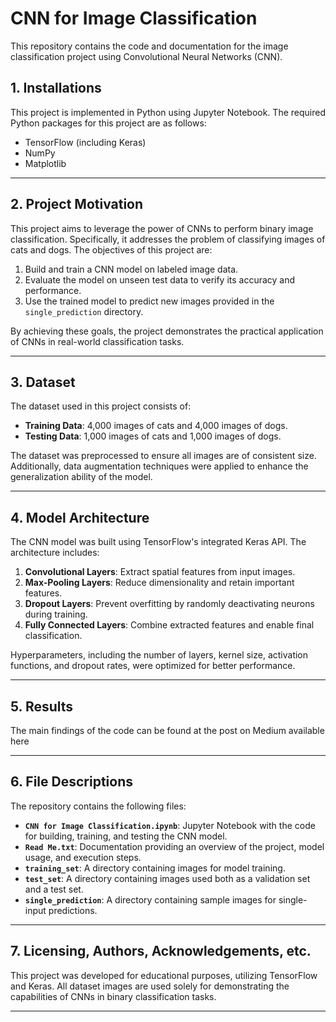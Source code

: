 # CNN for Image Classification

This repository contains the code and documentation for the image classification project using Convolutional Neural Networks (CNN).

## 1. Installations
This project is implemented in Python using Jupyter Notebook. The required Python packages for this project are as follows:

- TensorFlow (including Keras)
- NumPy
- Matplotlib


---

## 2. Project Motivation
This project aims to leverage the power of CNNs to perform binary image classification. Specifically, it addresses the problem of classifying images of cats and dogs. The objectives of this project are:

1. Build and train a CNN model on labeled image data.
2. Evaluate the model on unseen test data to verify its accuracy and performance.
3. Use the trained model to predict new images provided in the `single_prediction` directory.

By achieving these goals, the project demonstrates the practical application of CNNs in real-world classification tasks.

---

## 3. Dataset
The dataset used in this project consists of:

- **Training Data**: 4,000 images of cats and 4,000 images of dogs.
- **Testing Data**: 1,000 images of cats and 1,000 images of dogs.

The dataset was preprocessed to ensure all images are of consistent size. Additionally, data augmentation techniques were applied to enhance the generalization ability of the model.

---

## 4. Model Architecture
The CNN model was built using TensorFlow's integrated Keras API. The architecture includes:

1. **Convolutional Layers**: Extract spatial features from input images.
2. **Max-Pooling Layers**: Reduce dimensionality and retain important features.
3. **Dropout Layers**: Prevent overfitting by randomly deactivating neurons during training.
4. **Fully Connected Layers**: Combine extracted features and enable final classification.

Hyperparameters, including the number of layers, kernel size, activation functions, and dropout rates, were optimized for better performance.

---

## 5. Results <a name="results"></a>
The main findings of the code can be found at the post on Medium available here

---

## 6. File Descriptions
The repository contains the following files:

- **`CNN for Image Classification.ipynb`**: Jupyter Notebook with the code for building, training, and testing the CNN model.
- **`Read Me.txt`**: Documentation providing an overview of the project, model usage, and execution steps.
- **`training_set`**: A directory containing images for model training.
- **`test_set`**: A directory containing images used both as a validation set and a test set.
- **`single_prediction`**: A directory containing sample images for single-input predictions.

---

## 7. Licensing, Authors, Acknowledgements, etc.
This project was developed for educational purposes, utilizing TensorFlow and Keras. All dataset images are used solely for demonstrating the capabilities of CNNs in binary classification tasks.

---
